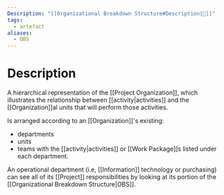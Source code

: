 ```yaml
---
Description: "[[Organizational Breakdown Structure#Description|📝]]"
tags:
  - artefact
aliases:
  - OBS
---
```

# Description
A hierarchical representation of the [[Project Organization]], which illustrates the relationship between [[activity|activities]] and the [[Organization]]al units that will perform those activities.

Is arranged according to an [[Organization]]'s existing:
- departments
- units
- teams
with the [[activity|activities]] or [[Work Package]]s listed under each department.

An operational department (i.e, [[Information]] technology or purchasing) can see all of its [[Project]] responsibilities by looking at its portion of the [[Organizational Breakdown Structure|OBS]].